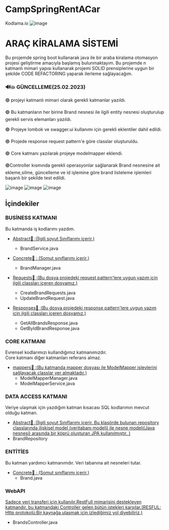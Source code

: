 # CampSpringRentACar
Kodlama.io
![image](https://user-images.githubusercontent.com/63293055/221370840-03affad8-1a67-43e8-aa90-5ea72330e218.png)

#  ARAÇ KİRALAMA SİSTEMİ 
<p>Bu projemde spring boot kullanarak java ile bir araba kiralama
otomasyon projesi geliştirme amacıyla başlamış bulunmaktayım. Bu projemde n katmanlı mimari yapısı kullanarak
projemi SOLID prensiplerine uygun bir şekilde CODE REFACTORING yaparak ilerleme sağlayacağım.<p/>

### :loud_sound::boom: GÜNCELLEME(25.02.2023)
:purple_circle: projeyi katmanlı mimari olarak gerekli katmanlar yazıldı.

:purple_circle: Bu katmanların her birine Brand nesnesi ile ilgili entity nesnesi oluşturulup
gerekli servis elemanları yazıldı.

:purple_circle: Projeye lombok ve swagger.ui kullanımı için gerekli eklentiler dahil edildi.

:purple_circle: Projede response request pattern'e göre classlar oluşturuldu.

:purple_circle: Core katmanı yazılarak projeye modelmapper eklendi.

:purple_circle:Controller kısmında gerekli operasyonlar sağlanarak Brand nesnesine ait ekleme,silme,
güncelleme ve id işlemine göre brand listeleme işlemleri başarılı bir şekilde test edildi.

![image](https://user-images.githubusercontent.com/63293055/221396209-4b6e8198-f4ea-4674-a101-7a0845db9680.png)
![image](https://user-images.githubusercontent.com/63293055/221396225-2bdaa9db-9030-4bf4-8be1-1bfd6a195bb1.png)
![image](https://user-images.githubusercontent.com/63293055/221396274-267b28e5-4e37-46d5-8683-778b458177e6.png)


## İçindekiler
 ### BUSİNESS KATMANI

Bu katmanda iş kodlarımı yazdım.
  + [Abstract:open_file_folder:  :(İlgili soyut Sınıflarımı içerir.)](https://github.com/kadernur/CampSpringRentACar/tree/main/rentACar/src/main/java/kodlama/io/rentACar/business/abstracts)
     + BrandService.java
   
   + [ Concrete:open_file_folder: : (Somut sınıflarımı içerir.)](https://github.com/kadernur/CampSpringRentACar/tree/main/rentACar/src/main/java/kodlama/io/rentACar/business/concretes)
     + BrandManager.java
  
   + [Requests:open_file_folder:  :(Bu dosya projedeki request pattern'lere uygun yazım için ilgili classları içeren dosyamız.)](https://github.com/kadernur/CampSpringRentACar/tree/main/rentACar/src/main/java/kodlama/io/rentACar/business/requests)
     + CreateBrandRequests.java
     + UpdateBrandRequest.java
     
   + [Responses:open_file_folder: :(Bu dosya projedeki response pattern'lere uygun yazım için ilgili classları içeren dosyamız.)](https://github.com/kadernur/CampSpringRentACar/tree/main/rentACar/src/main/java/kodlama/io/rentACar/business/responses)
      + GetAllBrandsResponse.java
      + GetByIdBrandResponse.java
     
   ###  CORE KATMANI
Evrensel kodlarımızı kullandığımız  katmanımızdır.  
Core katmanı diğer katmanları referans almaz.
+ [mappers:open_file_folder:  :(Bu katmanda mapper dosyası ile ModelMapper işlevlerini sağlayacak classlar yer almaktadır.)](https://github.com/kadernur/CampSpringRentACar/tree/main/rentACar/src/main/java/kodlama/io/rentACar/core/utilities/mappers)
  + ModelMapperManager.java
  + ModelMapperService.java
  
 ### DATA ACCESS KATMANI 
Veriye ulaşmak için yazdığım katman kısacası SQL kodlarımın mevcut olduğu katman.

 + [Abstract:open_file_folder:  :(İlgili soyut Sınıflarımı içerir. Bu klasörde bulunan repository classlarında ilişkisel model (veritabanı modeli) ile nesne modeli(Java nesnesi) arasında bir köprü oluşturan JPA kullanılmıştır. )](https://github.com/kadernur/CampSpringRentACar/tree/main/rentACar/src/main/java/kodlama/io/rentACar/dataAccess/abstracts)
  + BrandRepository

### ENTİTİES
 Bu katman yardımcı katmanımdır. Veri tabanına ait nesneleri tutar.
+ [Concrete:open_file_folder:  : (Somut sınıflarımı içerir.)](https://github.com/kadernur/CampSpringRentACar/tree/main/rentACar/src/main/java/kodlama/io/rentACar/entities/concretes)
   + Brand.java

###  WebAPI  
[Sadece veri transferi için kullanılır.RestFull mimarisini destekleyen katmandır. bu katmandaki Controller gelen bütün istekleri karşılar.(RESFUL: Http protokolü:Bir kaynağa ulaşmak için izlediğimiz yol diyebiliriz.)](https://github.com/kadernur/CampSpringRentACar/tree/main/rentACar/src/main/java/kodlama/io/rentACar/webApi/controllers)
 + BrandsController.java
     
     
  
  
  
  
  
  
  
  
  
  
  
  
  
  
  
